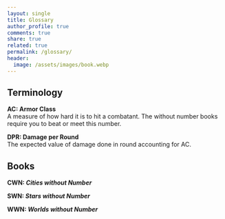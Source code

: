 ```yaml
---
layout: single
title: Glossary
author_profile: true
comments: true
share: true
related: true
permalink: /glossary/
header:
  image: /assets/images/book.webp
---
```

## Terminology
**AC: Armor Class**  
A measure of how hard it is to hit a combatant. The without number books require you to beat or meet this number.

**DPR: Damage per Round**  
The expected value of damage done in round accounting for AC.
## Books
**CWN: *Cities without Number***

**SWN: *Stars without Number***

**WWN: *Worlds without Number***
